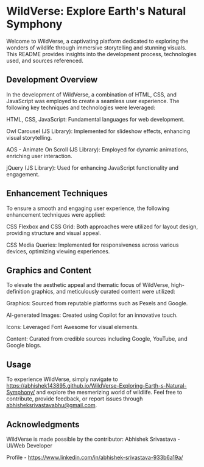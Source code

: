# WildVerse: Explore Earth's Natural Symphony
Welcome to  WildVerse, a captivating platform dedicated to exploring the wonders of wildlife through immersive storytelling and stunning visuals. This README provides insights into the development process, technologies used, and sources referenced.

## Development Overview
In the development of WildVerse, a combination of HTML, CSS, and JavaScript was employed to create a seamless user experience. The following key techniques and technologies were leveraged:


HTML, CSS, JavaScript: Fundamental languages for web development.

Owl Carousel (JS Library): Implemented for slideshow effects, enhancing visual storytelling.

AOS - Animate On Scroll (JS Library): Employed for dynamic animations, enriching user interaction.

jQuery (JS Library): Used for enhancing JavaScript functionality and engagement.

## Enhancement Techniques
To ensure a smooth and engaging user experience, the following enhancement techniques were applied:


CSS Flexbox and CSS Grid: Both approaches were utilized for layout design, providing structure and visual appeal.

CSS Media Queries: Implemented for responsiveness across various devices, optimizing viewing experiences.

## Graphics and Content
To elevate the aesthetic appeal and thematic focus of WildVerse, high-definition graphics, and meticulously curated content were utilized:

Graphics: Sourced from reputable platforms such as Pexels and Google.

AI-generated Images: Created using Copilot for an innovative touch.

Icons: Leveraged Font Awesome for visual elements.

Content: Curated from credible sources including Google, YouTube, and Google blogs.

## Usage
To experience WildVerse, simply navigate to https://abhishek143895.github.io/WildVerse-Exploring-Earth-s-Natural-Symphony/ and explore the mesmerizing world of wildlife. Feel free to contribute, provide feedback, or report issues through abhisheksrivastavabhu@gmail.com.

## Acknowledgments
WildVerse is made possible by the contributor: Abhishek Srivastava - UI/Web Developer 

Profile - https://www.linkedin.com/in/abhishek-srivastava-933b6a19a/
